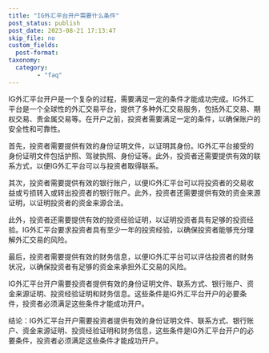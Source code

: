 ```yaml
---
title: "IG外汇平台开户需要什么条件"
post_status: publish
post_date: 2023-08-21 17:13:47
skip_file: no
custom_fields: 
  post-format: 
taxonomy:
  category:
        - "faq"
---
```


IG外汇平台开户是一个复杂的过程，需要满足一定的条件才能成功完成。IG外汇平台是一个全球性的外汇交易平台，提供了多种外汇交易服务，包括外汇交易、期权交易、贵金属交易等。在开户之前，投资者需要满足一定的条件，以确保账户的安全性和可靠性。

首先，投资者需要提供有效的身份证明文件，以证明其身份。IG外汇平台接受的身份证明文件包括护照、驾驶执照、身份证等。此外，投资者还需要提供有效的联系方式，以便IG外汇平台可以与投资者取得联系。

其次，投资者需要提供有效的银行账户，以便IG外汇平台可以将投资者的交易收益或亏损转入或转出投资者的银行账户。此外，投资者还需要提供有效的资金来源证明，以证明投资者的资金来源合法。

此外，投资者还需要提供有效的投资经验证明，以证明投资者具有足够的投资经验。IG外汇平台要求投资者具有至少一年的投资经验，以确保投资者能够充分理解外汇交易的风险。

最后，投资者需要提供有效的财务信息，以便IG外汇平台可以评估投资者的财务状况，以确保投资者有足够的资金来承担外汇交易的风险。

IG外汇平台开户需要投资者提供有效的身份证明文件、联系方式、银行账户、资金来源证明、投资经验证明和财务信息。这些条件是IG外汇平台开户的必要条件，投资者必须满足这些条件才能成功开户。

结论：IG外汇平台开户需要投资者提供有效的身份证明文件、联系方式、银行账户、资金来源证明、投资经验证明和财务信息，这些条件是IG外汇平台开户的必要条件，投资者必须满足这些条件才能成功开户。
